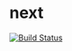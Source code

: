 # next


[![Build Status](https://travis-ci.org/gooscht/start.svg?branch=master)](https://travis-ci.org/gooscht/start)
